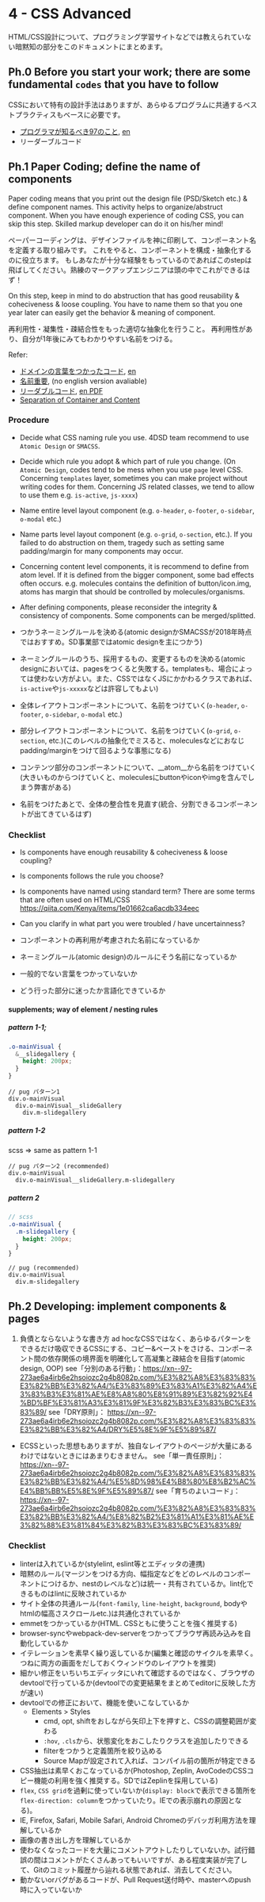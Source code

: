 
# 4 - CSS Advanced

HTML/CSS設計について、プログラミング学習サイトなどでは教えられていない暗黙知の部分をこのドキュメントにまとめます。


Ph.0 Before you start your work; there are some fundamental `codes` that you have to follow
------------------------


CSSにおいて特有の設計手法はありますが、あらゆるプログラムに共通するベストプラクティスもベースに必要です。

- [プログラマが知るべき97のこと](https://xn--97-273ae6a4irb6e2hsoiozc2g4b8082p.com/), [en](https://97-things-every-x-should-know.gitbooks.io/97-things-every-programmer-should-know/content/en/
)
- リーダーブルコード


Ph.1 Paper Coding; define the name of components
------------------------

Paper coding means that you print out the design file (PSD/Sketch etc.) & define component names.
This activity helps to organize/abstruct component.
When you have enough experience of coding CSS, you can skip this step. Skilled markup developer can do it on his/her mind!

ペーパーコーディングは、デザインファイルを神に印刷して、コンポーネント名を定義する取り組みです。
これをやると、コンポーネントを構成・抽象化するのに役立ちます。
もしあなたが十分な経験をもっているのであればこのstepは飛ばしてください。熟練のマークアップエンジニアは頭の中でこれができるはず！

On this step, keep in mind to do abstruction that has good reusability & coheciveness & loose coupling.
You have to name them so that you one year later can easily get the behavior & meaning of component.

再利用性・凝集性・疎結合性をもった適切な抽象化を行うこと。
再利用性があり、自分が1年後にみてもわかりやすい名前をつける。

Refer:

- [ドメインの言葉をつかったコード](https://xn--97-273ae6a4irb6e2hsoiozc2g4b8082p.com/%E3%82%A8%E3%83%83%E3%82%BB%E3%82%A4/%E3%83%89%E3%83%A1%E3%82%A4%E3%83%B3%E3%81%AE%E8%A8%80%E8%91%89%E3%82%92%E4%BD%BF%E3%81%A3%E3%81%9F%E3%82%B3%E3%83%BC%E3%83%89/
), [en](https://97-things-every-x-should-know.gitbooks.io/97-things-every-programmer-should-know/content/en/thing_11/)
- [名前重要](https://xn--97-273ae6a4irb6e2hsoiozc2g4b8082p.com/%E3%82%A8%E3%83%83%E3%82%BB%E3%82%A4/%E5%90%8D%E5%89%8D%E9%87%8D%E8%A6%81/), (no english version avaliable)
- [リーダブルコード](https://qiita.com/Kenya/items/faec4cc374edd5ffbba6), [en PDF](http://the-eye.eu/public/Books/IT%20Various/the_art_of_readable_code.pdf)
- [Separation of Container and Content](https://www.keycdn.com/blog/oocss#the-second-rule-of-oocss-separation-of-container-and-content)

### Procedure

- Decide what CSS naming rule you use. 4DSD team recommend to use `Atomic Design` or `SMACSS`.
- Decide which rule you adopt & which part of rule you change. (On `Atomic Design`, codes tend to be mess when you use `page` level CSS. Concerning `templates` layer, sometimes you can make project without writing codes for them. Concerning JS related classes, we tend to allow to use them e.g. `is-active`, `js-xxxx`)
- Name entire level layout component (e.g. `o-header`, `o-footer`, `o-sidebar`, `o-modal` etc.)
- Name parts level layout component (e.g. `o-grid`, `o-section`, etc.). If you failed to do abstruction on them, tragedy such as setting same padding/margin for many components may occur.
- Concerning content level components, it is recommend to define from atom level. If it is defined from the bigger component, some bad effects often occurs. e.g. molecules contains the definition of button/icon.img, atoms has margin that should be controlled by molecules/organisms.
- After defining components, please reconsider the integrity & consistency of components. Some components can be merged/splitted.

- つかうネーミングルールを決める(atomic designかSMACSSが2018年時点ではおすすめ。SD事業部ではatomic designを主につかう)
- ネーミングルールのうち、採用するもの、変更するものを決める(atomic designにおいては、pagesをつくると失敗する。templatesも、場合によっては使わない方がよい。また、CSSではなくJSにかかわるクラスであれば、`is-active`や`js-xxxxx`などは許容してもよい)
- 全体レイアウトコンポーネントについて、名前をつけていく(`o-header`, `o-footer`, `o-sidebar`, `o-modal` etc.)
- 部分レイアウトコンポーネントについて、名前をつけていく(`o-grid`, `o-section`, etc.)(このレベルの抽象化でミスると、moleculesなどにおなじpadding/marginをつけて回るような事態になる)
- コンテンツ部分のコンポーネントについて、__atom__から名前をつけていく(大きいものからつけていくと、moleculesにbuttonやiconやimgを含んでしまう弊害がある)
- 名前をつけたあとで、全体の整合性を見直す(統合、分割できるコンポーネントが出てきているはず)

### Checklist

- Is components have enough reusability & coheciveness & loose coupling?
- Is components follows the rule you choose?
- Is components have named using standard term? There are some terms that are often used on HTML/CSS https://qiita.com/Kenya/items/1e01662ca6acdb334eec
- Can you clarify in what part you were troubled / have uncertainness?

- コンポーネントの再利用が考慮された名前になっているか
- ネーミングルール(atomic design)のルールにそう名前になっているか
- 一般的でない言葉をつかっていないか 
- どう行った部分に迷ったか言語化できているか

#### supplements; way of element / nesting rules

##### pattern 1-1;  

```scss
.o-mainVisual {
  &__slidegallery {
    height: 200px;
  }
}
```

```pug
// pug パターン1
div.o-mainVisual
  div.o-mainVisual__slideGallery
    div.m-slidegallery
```

##### pattern 1-2

scss => same as pattern 1-1

```pug
// pug パターン2 (recommended)
div.o-mainVisual
  div.o-mainVisual__slideGallery.m-slidegallery
```


##### pattern 2



```scss
// scss
.o-mainVisual {
  .m-slidegallery {
    height: 200px;
  }
}
```

```pug
// pug (recommended)
div.o-mainVisual
  div.m-slidegallery
```


Ph.2 Developing: implement components & pages
------------------------

1. 負債とならないような書き方
ad hocなCSSではなく、あらゆるパターンをできるだけ吸収できるCSSにする、コピー&ペーストをさける、コンポーネント間の依存関係の境界面を明確化して高凝集と疎結合を目指す(atomic design, OOP)
see「分別のある行動」：https://xn--97-273ae6a4irb6e2hsoiozc2g4b8082p.com/%E3%82%A8%E3%83%83%E3%82%BB%E3%82%A4/%E3%83%89%E3%83%A1%E3%82%A4%E3%83%B3%E3%81%AE%E8%A8%80%E8%91%89%E3%82%92%E4%BD%BF%E3%81%A3%E3%81%9F%E3%82%B3%E3%83%BC%E3%83%89/
see「DRY原則」：
https://xn--97-273ae6a4irb6e2hsoiozc2g4b8082p.com/%E3%82%A8%E3%83%83%E3%82%BB%E3%82%A4/DRY%E5%8E%9F%E5%89%87/
* ECSSといった思想もありますが、独自なレイアウトのページが大量にあるわけではないときにはあまりむきません。
see「単一責任原則」：
https://xn--97-273ae6a4irb6e2hsoiozc2g4b8082p.com/%E3%82%A8%E3%83%83%E3%82%BB%E3%82%A4/%E5%8D%98%E4%B8%80%E8%B2%AC%E4%BB%BB%E5%8E%9F%E5%89%87/
see「育ちのよいコード」：
https://xn--97-273ae6a4irb6e2hsoiozc2g4b8082p.com/%E3%82%A8%E3%83%83%E3%82%BB%E3%82%A4/%E8%82%B2%E3%81%A1%E3%81%AE%E3%82%88%E3%81%84%E3%82%B3%E3%83%BC%E3%83%89/

### Checklist

- linterは入れているか(stylelint, eslint等とエディッタの連携)
- 暗黙のルール(マージンをつける方向、幅指定などをどのレベルのコンポーネントにつけるか、nestのレベルなど)は統一・共有されているか。lint化できるものはlintに反映されているか
- サイト全体の共通ルール(`font-family`, `line-height`, `background`, bodyやhtmlの幅高さスクロールetc.)は共通化されているか
- emmetをつかっているか(HTML. CSSともに使うことを強く推奨する)
- browser-syncやwebpack-dev-serverをつかってブラウザ再読み込みを自動化しているか
- イテレーションを素早く繰り返しているか(編集と確認のサイクルを素早く。つねに両方の画面をだしておくウィンドウのレイアウトを推奨)
- 細かい修正をいちいちエディッタにいれて確認するのではなく、ブラウザのdevtoolで行っているか(devtoolでの変更結果をまとめてeditorに反映した方が速い)
- devtoolでの修正において、機能を使いこなしているか
    - Elements > Styles
        - cmd, opt, shiftをおしながら矢印上下を押すと、CSSの調整範囲が変わる
        - `:hov`, `.cls`から、状態変化をおこしたりクラスを追加したりできる
        - filterをつかうと定義箇所を絞り込める
        - Source Mapが設定されて入れば、コンパイル前の箇所が特定できる
- CSS抽出は素早くおこなっているか(Photoshop, Zeplin, AvoCodeのCSSコピー機能の利用を強く推奨する。SDではZeplinを採用している)
- `flex`, `CSS grid`を過剰に使っていないか(`display: block`で表示できる箇所を`flex-direction: column`をつかっていたり。IEでの表示崩れの原因となる)。
- IE, Firefox, Safari, Mobile Safari, Android Chromeのデバッガ利用方法を理解しているか
- 画像の書き出し方を理解しているか
- 使わなくなったコードを大量にコメントアウトしたりしていないか。試行錯誤の間はコメントがたくさんあってもいいですが、ある程度実装が完了して、Gitのコミット履歴から辿れる状態であれば、消去してください。
- 動かないorバグがあるコードが、Pull Request送付時や、masterへのpush時に入っていないか